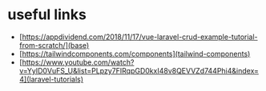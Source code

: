 <!-- @format -->

# useful links

- [https://appdividend.com/2018/11/17/vue-laravel-crud-example-tutorial-from-scratch/](base)
- [https://tailwindcomponents.com/components](tailwind-components)
- [https://www.youtube.com/watch?v=YyID0VuFS_U&list=PLpzy7FIRqpGD0kxI48v8QEVVZd744Phi4&index=4](laravel-tutorials)
